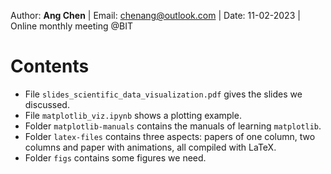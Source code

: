 Author: **Ang Chen** | Email: chenang@outlook.com | Date: 11-02-2023 | Online monthly meeting @BIT

# Contents
 - File `slides_scientific_data_visualization.pdf` gives the slides we discussed.
 - File `matplotlib_viz.ipynb` shows a plotting example.
 - Folder `matplotlib-manuals` contains the manuals of learning `matplotlib`.
 - Folder `latex-files` contains three aspects: papers of one column, two columns and paper with animations, all compiled with LaTeX.
 - Folder `figs` contains some figures we need. 

